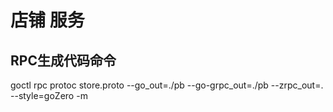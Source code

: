 # 店铺 服务

## RPC生成代码命令
goctl rpc protoc store.proto --go_out=./pb --go-grpc_out=./pb --zrpc_out=. --style=goZero -m